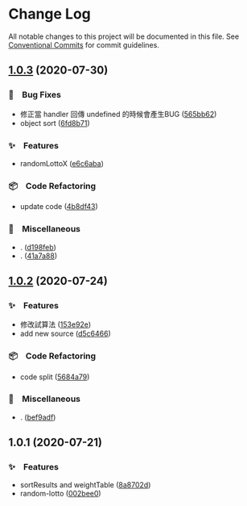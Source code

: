 # Change Log

All notable changes to this project will be documented in this file.
See [Conventional Commits](https://conventionalcommits.org) for commit guidelines.

## [1.0.3](https://github.com/bluelovers/ws-lottery/compare/random-lotto@1.0.2...random-lotto@1.0.3) (2020-07-30)


### 🐛　Bug Fixes

* 修正當 handler 回傳 undefined 的時候會產生BUG ([565bb62](https://github.com/bluelovers/ws-lottery/commit/565bb62311f11204652381b12f50eb8391c92a07))
* object sort ([6fd8b71](https://github.com/bluelovers/ws-lottery/commit/6fd8b71775882dda5e1fc714a7f3cfbdec51d5c0))


### ✨　Features

* randomLottoX ([e6c6aba](https://github.com/bluelovers/ws-lottery/commit/e6c6abaf3c4c9dc006ce85e271f1458dd9a7610d))


### 📦　Code Refactoring

* update code ([4b8df43](https://github.com/bluelovers/ws-lottery/commit/4b8df437e8b17a293ed383421b3b64a4b50ac928))


### 🔖　Miscellaneous

* . ([d198feb](https://github.com/bluelovers/ws-lottery/commit/d198feb5f7c325f98f299cb731b18bf3ab2ad8ac))
* . ([41a7a88](https://github.com/bluelovers/ws-lottery/commit/41a7a88bb74077d831e20976cd65f3a9606b893c))





## [1.0.2](https://github.com/bluelovers/ws-lottery/compare/random-lotto@1.0.1...random-lotto@1.0.2) (2020-07-24)


### ✨　Features

* 修改試算法 ([153e92e](https://github.com/bluelovers/ws-lottery/commit/153e92ede581704c1e70a0a608f5e2050b4a64aa))
* add new source ([d5c6466](https://github.com/bluelovers/ws-lottery/commit/d5c6466b0bf2290d7b45e18d4b42d3aaa06d8de8))


### 📦　Code Refactoring

* code split ([5684a79](https://github.com/bluelovers/ws-lottery/commit/5684a794fc064d91f24b8837557e32fcfea87d85))


### 🔖　Miscellaneous

* . ([bef9adf](https://github.com/bluelovers/ws-lottery/commit/bef9adfc84c6f15d305be9225f02c0f7a91e1851))





## 1.0.1 (2020-07-21)


### ✨　Features

* sortResults and weightTable ([8a8702d](https://github.com/bluelovers/ws-lottery/commit/8a8702d114b266d7caeebc99e5b6f0ba78ebd2bc))
* random-lotto ([002bee0](https://github.com/bluelovers/ws-lottery/commit/002bee021172ab850aa703ec8afad42629b9db3d))
